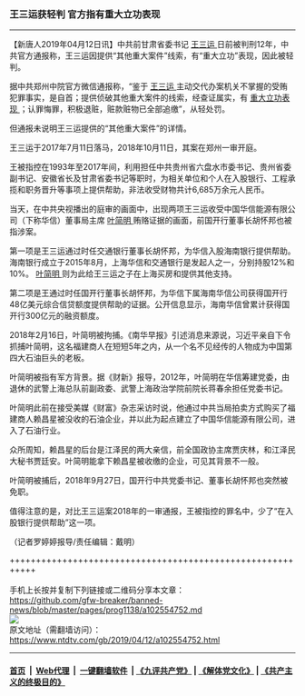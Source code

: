 ### 王三运获轻判 官方指有重大立功表现
------------------------

<div class="post_content" itemprop="articleBody">
 <p>
  【新唐人2019年04月12日讯】中共前甘肃省委书记
  <a href="https://www.ntdtv.com/gb/王三运.htm">
   王三运
  </a>
  日前被判刑12年，中共官方通报称，王三运因提供“其他重大案件”线索，有“重大立功”表现，因此被轻判。
 </p>
 <p>
  据中共郑州中院官方微信通报称，“鉴于
  <a href="https://www.ntdtv.com/gb/王三运.htm">
   王三运
  </a>
  主动交代办案机关不掌握的受贿犯罪事实，是自首；提供侦破其他重大案件的线索，经查证属实，有
  <a href="https://www.ntdtv.com/gb/重大立功表现.htm">
   重大立功表现
  </a>
  ；认罪悔罪，积极退赃，赃款赃物已全部追缴”，从轻处罚。
 </p>
 <p>
  但通报未说明王三运提供的“其他重大案件”的详情。
 </p>
 <p>
  王三运于2017年7月11日落马，2018年10月11日，其案在郑州一审开庭。
 </p>
 <p>
  王被指控在1993年至2017年间，利用担任中共贵州省六盘水市委书记、贵州省委副书记、安徽省长及甘肃省委书记等职时，为相关单位和个人在入股银行、工程承揽和职务晋升等事项上提供帮助，非法收受财物共计6,685万余元人民币。
 </p>
 <p>
  当天，在中共央视播出的庭审的画面中，出现两项王三运收受中国华信能源有限公司（下称华信）董事局主席
  <a href="https://www.ntdtv.com/gb/叶简明.htm">
   叶简明
  </a>
  贿赂证据的画面，前国开行董事长胡怀邦也被指涉案。
 </p>
 <p>
  第一项是王三运通过时任交通银行董事长胡怀邦，为华信入股海南银行提供帮助。海南银行成立于2015年8月，上海华信和交通银行是发起人之一，分别持股12%和10%。
  <a href="https://www.ntdtv.com/gb/叶简明.htm">
   叶简明
  </a>
  则为此给王三运之子在上海买房和提供其他支持。
 </p>
 <p>
  第二项是王通过时任国开行董事长胡怀邦，为华信下属海南华信公司获得国开行48亿美元综合信贷额度提供帮助的证据。公开信息显示，海南华信曾累计获得国开行300亿元的融资额度。
 </p>
 <p>
  2018年2月16日，叶简明被拘捕。《南华早报》引述消息来源说，习近平亲自下令抓捕叶简明，这名福建商人在短短5年之内，从一个名不见经传的人物成为中国第四大石油巨头的老板。
 </p>
 <p>
  叶简明被指有军方背景。据《财新》报导，2012年，叶简明在华信筹建党委，由退休的武警上海总队前副政委、武警上海政治学院前院长蒋春余担任党委书记。
 </p>
 <p>
  叶简明此前在接受美媒《财富》杂志采访时说，他通过中共当局拍卖方式购买了福建商人赖昌星被没收的石油企业，并以此为起点建立了中国华信能源有限公司，进入了石油行业。
 </p>
 <p>
  众所周知，赖昌星的后台是江泽民的两大亲信，前全国政协主席贾庆林，和江泽民大秘书贾廷安。叶简明能拿下赖昌星被收缴的企业，可见其背景不一般。
 </p>
 <p>
  叶简明被捕后，2018年9月27日，国开行中共党委书记、董事长胡怀邦也突然被免职。
 </p>
 <p>
  值得注意的是，对比王三运案2018年的一审通报，王被指控的罪名中，少了“在入股银行提供帮助”这一项。
 </p>
 <p>
  （记者罗婷婷报导/责任编辑：戴明）
 </p>
 <div class="single_ad">
 </div>
</div>

+++++++++++++++++++++++++++++++++++++++++++++++++++++++++++<br/><br/>
手机上长按并复制下列链接或二维码分享本文章：<br/>
https://github.com/gfw-breaker/banned-news/blob/master/pages/prog1138/a102554752.md <br/>
<a href='https://github.com/gfw-breaker/banned-news/blob/master/pages/prog1138/a102554752.md'><img src='https://github.com/gfw-breaker/banned-news/blob/master/pages/prog1138/a102554752.md.png'/></a> <br/>
原文地址（需翻墙访问）：https://www.ntdtv.com/gb/2019/04/12/a102554752.html


------------------------
#### [首页](https://github.com/gfw-breaker/banned-news/blob/master/README.md) &nbsp;|&nbsp; [Web代理](https://github.com/labour-camp/helloworld) &nbsp;|&nbsp; [一键翻墙软件](https://github.com/gfw-breaker/nogfw/blob/master/README.md) &nbsp;| [《九评共产党》](https://github.com/gfw-breaker/9ping.md/blob/master/README.md#九评之一评共产党是什么) | [《解体党文化》](https://github.com/gfw-breaker/jtdwh.md/blob/master/README.md) | [《共产主义的终极目的》](https://github.com/gfw-breaker/gczydzjmd.md/blob/master/README.md)

